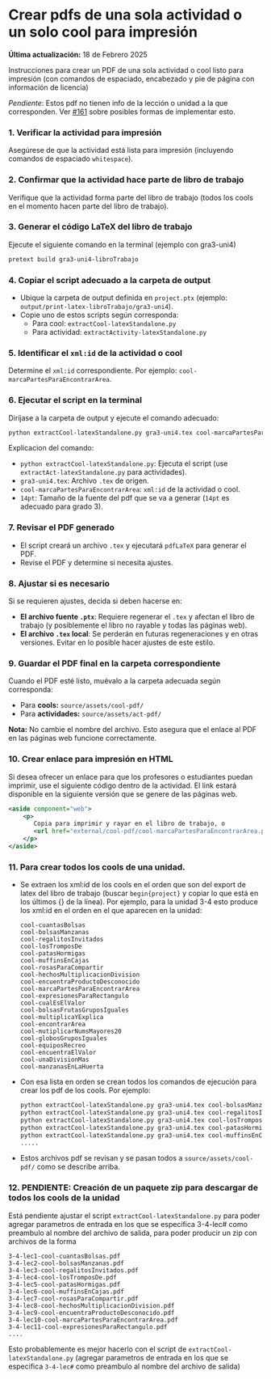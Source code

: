 # Crear pdfs de una sola actividad o un solo cool para impresión

**Última actualización:** 18 de Febrero 2025

Instrucciones para crear un PDF de una sola actividad o cool listo para impresión
(con comandos de espaciado, encabezado y pie de página con información de licencia)

*Pendiente*: Estos pdf no tienen info de la lección o unidad a la que corresponden. Ver [#161](https://github.com/enriqueacosta/IllustrativeMath-GrupoLEMA/issues/161) sobre posibles formas de implementar esto.

### 1. Verificar la actividad para impresión
Asegúrese de que la actividad está lista para impresión (incluyendo comandos de espaciado `whitespace`).

### 2. Confirmar que la actividad hace parte de libro de trabajo
Verifique que la actividad forma parte del libro de trabajo (todos los cools en el momento hacen parte del libro de trabajo).

### 3. Generar el código LaTeX del libro de trabajo
Ejecute el siguiente comando en la terminal (ejemplo con gra3-uni4)
```bash
pretext build gra3-uni4-libroTrabajo
```

### 4. Copiar el script adecuado a la carpeta de output
- Ubique la carpeta de output definida en `project.ptx` (ejemplo: `output/print-latex-libroTrabajo/gra3-uni4`).
- Copie uno de estos scripts según corresponda:
  - Para cool: `extractCool-latexStandalone.py`
  - Para actividad: `extractActivity-latexStandalone.py`

### 5. Identificar el `xml:id` de la actividad o cool
Determine el `xml:id` correspondiente. Por ejemplo: `cool-marcaPartesParaEncontrarArea`.

### 6. Ejecutar el script en la terminal
Diríjase a la carpeta de output y ejecute el comando adecuado:

```bash
python extractCool-latexStandalone.py gra3-uni4.tex cool-marcaPartesParaEncontrarArea 14pt
```

Explicacion del comando:
  - `python extractCool-latexStandalone.py`: Ejecuta el script (use `extractAct-latexStandalone.py` para actividades).
  - `gra3-uni4.tex`: Archivo `.tex` de origen.
  - `cool-marcaPartesParaEncontrarArea`: `xml:id` de la actividad o cool.
  - `14pt`: Tamaño de la fuente del pdf que se va a generar (`14pt` es adecuado para grado 3).

### 7. Revisar el PDF generado
- El script creará un archivo `.tex` y ejecutará `pdfLaTeX` para generar el PDF.
- Revise el PDF y determine si necesita ajustes.

### 8. Ajustar si es necesario
Si se requieren ajustes, decida si deben hacerse en:
- **El archivo fuente `.ptx`**: Requiere regenerar el `.tex` y afectan el libro de trabajo (y posiblemente el libro no rayable y todas las páginas web).
- **El archivo `.tex` local**: Se perderán en futuras regeneraciones y en otras versiones. Evitar en lo posible hacer ajustes de este estilo.

### 9. Guardar el PDF final en la carpeta correspondiente
Cuando el PDF esté listo, muévalo a la carpeta adecuada según corresponda:

- Para **cools:** `source/assets/cool-pdf/`
- Para **actividades:** `source/assets/act-pdf/`

**Nota:** No cambie el nombre del archivo. Esto asegura que el enlace al PDF en las páginas web funcione correctamente.

### 10. Crear enlace para impresión en HTML
Si desea ofrecer un enlace para que los profesores o estudiantes puedan imprimir, use el siguiente código dentro de la actividad. El link estará disponible en la siguiente versión que se genere de las páginas web.
```xml
<aside component="web">
    <p>
       Copia para imprimir y rayar en el libro de trabajo, o
       <url href="external/cool-pdf/cool-marcaPartesParaEncontrarArea.pdf">descargar acá</url>.
    </p>
</aside>
```

### 11. Para crear todos los cools de una unidad.
*  Se extraen los xml:id de los cools en el orden que son del export de latex del libro de trabajo (buscar `begin{project}` y copiar lo que está en los últimos {} de la línea). Por ejemplo, para la unidad 3-4 esto produce los xml:id en el orden en el que aparecen en la unidad:
    ```
    cool-cuantasBolsas
    cool-bolsasManzanas
    cool-regalitosInvitados
    cool-losTromposDe
    cool-patasHormigas
    cool-muffinsEnCajas
    cool-rosasParaCompartir
    cool-hechosMultiplicacionDivision
    cool-encuentraProductoDesconocido
    cool-marcaPartesParaEncontrarArea
    cool-expresionesParaRectangulo
    cool-cualEsElValor
    cool-bolsasFrutasGruposIguales
    cool-multiplicaYExplica
    cool-encontrarArea
    cool-mutiplicarNumsMayores20
    cool-globosGruposIguales
    cool-equiposRecreo
    cool-encuentraElValor
    cool-unaDivisionMas
    cool-manzanasEnLaHuerta
    ```

* Con esa lista en orden se crean todos los comandos de ejecución para crear los pdf de los cools. Por ejemplo:
   ```bash
   python extractCool-latexStandalone.py gra3-uni4.tex cool-bolsasManzanas 14pt && \
   python extractCool-latexStandalone.py gra3-uni4.tex cool-regalitosInvitados 14pt && \
   python extractCool-latexStandalone.py gra3-uni4.tex cool-losTromposDe 14pt && \
   python extractCool-latexStandalone.py gra3-uni4.tex cool-patasHormigas 14pt && \
   python extractCool-latexStandalone.py gra3-uni4.tex cool-muffinsEnCajas 14pt && \
   .....
   ```

*  Estos archivos pdf se revisan y se pasan todos a `source/assets/cool-pdf/` como se describe arriba.

### 12. PENDIENTE: Creación de un paquete zip para descargar de todos los cools de la unidad

Está pendiente ajustar el script `extractCool-latexStandalone.py` para poder agregar parametros de entrada en los que se especifica 3-4-lec# como preambulo al nombre del archivo de salida, para poder producir un zip con archivos de la forma

```
3-4-lec1-cool-cuantasBolsas.pdf
3-4-lec2-cool-bolsasManzanas.pdf
3-4-lec3-cool-regalitosInvitados.pdf
3-4-lec4-cool-losTromposDe.pdf
3-4-lec5-cool-patasHormigas.pdf
3-4-lec6-cool-muffinsEnCajas.pdf
3-4-lec7-cool-rosasParaCompartir.pdf
3-4-lec8-cool-hechosMultiplicacionDivision.pdf
3-4-lec9-cool-encuentraProductoDesconocido.pdf
3-4-lec10-cool-marcaPartesParaEncontrarArea.pdf
3-4-lec11-cool-expresionesParaRectangulo.pdf
....
```

Esto probablemente es mejor hacerlo con el script de `extractCool-latexStandalone.py` (agregar parametros de entrada en los que se especifica `3-4-lec#` como preambulo al nombre del archivo de salida)
